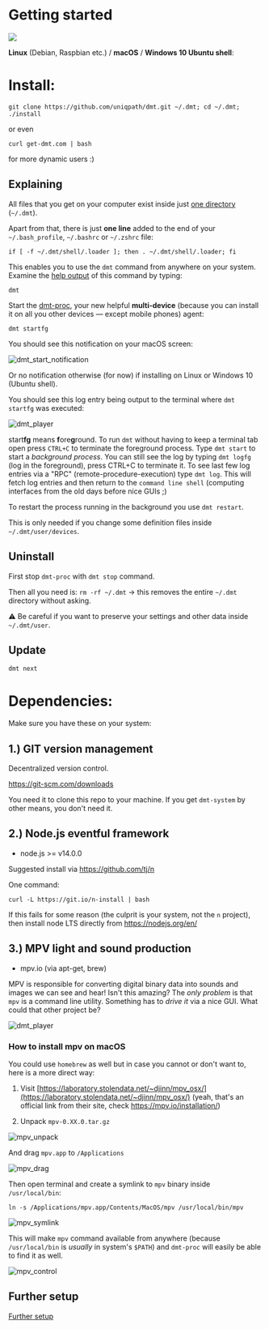 # Getting started

<img src="https://github.com/uniqpath/info/blob/master/assets/img/dmt_banner.png?raw=true">

**Linux** (Debian, Raspbian etc.) / **macOS** / **Windows 10 Ubuntu shell**:

# Install:

```
git clone https://github.com/uniqpath/dmt.git ~/.dmt; cd ~/.dmt; ./install
```

or even

```
curl get-dmt.com | bash
```

for more dynamic users :)

## Explaining

All files that you get on your computer exist inside just [one directory](https://github.com/uniqpath/info/blob/master/docs/img/dmt-directory-structure.png?raw=true) (`~/.dmt`).

Apart from that, there is just **one line** added to the end of your `~/.bash_profile`, `~/.bashrc` or `~/.zshrc` file:

```
if [ -f ~/.dmt/shell/.loader ]; then . ~/.dmt/shell/.loader; fi
```

This enables you to use the `dmt` command from anywhere on your system. Examine the [help output](https://github.com/uniqpath/info/blob/master/assets/img/dmt-start/dmt-help.png?raw=true) of this command by typing:

```
dmt
```

Start the [dmt-proc](https://github.com/uniqpath/dmt/blob/master/core/node/controller/daemons/dmt-proc.js), your new helpful **multi-device** (because you can install it on all you other devices — except mobile phones) agent:

```
dmt startfg
```

You should see this notification on your macOS screen:

![dmt_start_notification](https://github.com/uniqpath/info/blob/master/assets/img/dmt-start/macos-notification2.png?raw=true)

Or no notification otherwise (for now) if installing on Linux or Windows 10 (Ubuntu shell).

You should see this log entry being output to the terminal where `dmt startfg` was executed:

![dmt_player](https://github.com/uniqpath/info/blob/master/assets/img/dmt-start/log-entry2.png?raw=true)

 start**fg** means **f**ore**g**round. To run `dmt` without having to keep a terminal tab open press `CTRL+C` to terminate the foreground process. Type `dmt start` to start a *background process*. You can still see the log by typing `dmt logfg` (log in the foreground), press CTRL+C to terminate it. To see last few log entries via a "RPC" (remote-procedure-execution) type `dmt log`. This will fetch log entries and then return to the `command line shell` (computing interfaces from the old days before nice GUIs ;)

 To restart the process running in the background you use `dmt restart`.

 This is only needed if you change some definition files inside `~/.dmt/user/devices`.

## Uninstall

First stop `dmt-proc` with `dmt stop` command.

Then all you need is: `rm -rf ~/.dmt` → this removes the entire `~/.dmt` directory without asking.

⚠️ Be careful if you want to preserve your settings and other data inside `~/.dmt/user`.

## Update

`dmt next`

# Dependencies:

Make sure you have these on your system:

## 1.) GIT version management

Decentralized version control.

https://git-scm.com/downloads

You need it to clone this repo to your machine. If you get `dmt-system` by other means, you don't need it.

## 2.) Node.js eventful framework

- node.js >= v14.0.0

Suggested install via https://github.com/tj/n

One command:

`curl -L https://git.io/n-install | bash`

If this fails for some reason (the culprit is your system, not the `n` project), then install node LTS directly from https://nodejs.org/en/

## 3.) MPV light and sound production

- mpv.io (via apt-get, brew)

MPV is responsible for converting digital binary data into sounds and images we can see and hear! Isn't this amazing? The *only problem* is that `mpv` is a command line utility. Something has to *drive it* via a nice GUI. What could that other project be?

![dmt_player](https://github.com/uniqpath/info/blob/master/assets/img/dmt-player-logo.png?raw=true)

### How to install mpv on macOS

You could use `homebrew` as well but in case you cannot or don't want to, here is a more direct way:

1) Visit [https://laboratory.stolendata.net/~djinn/mpv_osx/](https://laboratory.stolendata.net/~djinn/mpv_osx/) (yeah, that's an official link from their site, check https://mpv.io/installation/)

2) Unpack `mpv-0.XX.0.tar.gz`

![mpv_unpack](https://github.com/uniqpath/info/blob/master/assets/img/mpv_guide/unpack_macos.png?raw=true)

And drag `mpv.app` to `/Applications`

![mpv_drag](https://github.com/uniqpath/info/blob/master/assets/img/mpv_guide/macos_applications.png?raw=true)

Then open terminal and create a symlink to `mpv` binary inside `/usr/local/bin`:

`ln -s /Applications/mpv.app/Contents/MacOS/mpv /usr/local/bin/mpv`

![mpv_symlink](https://github.com/uniqpath/info/blob/master/assets/img/mpv_guide/symlink4.png?raw=true)

This will make `mpv` command available from anywhere (because `/usr/local/bin` is *usually* in system's `$PATH`) and `dmt-proc` will easily be able to find it as well.

![mpv_control](https://github.com/uniqpath/info/blob/master/assets/img/mpv_guide/dmt_mpv_control.png?raw=true)

## Further setup

[Further setup](FURTHER_SETUP.md)
